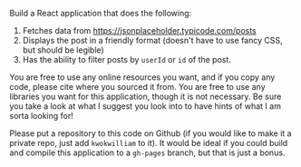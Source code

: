 Build a React application that does the following:

1. Fetches data from https://jsonplaceholder.typicode.com/posts
2. Displays the post in a friendly format (doesn't have to use fancy CSS, but should be legible)
3. Has the ability to filter posts by `userId` or `id` of the post.

You are free to use any online resources you want, and if you copy any code, please cite where you sourced it from. You are free to use any libraries you want for this application, though it is not necessary. Be sure you take a look at what I suggest you look into to have hints of what I am sorta looking for!

Please put a repository to this code on Github (if you would like to make it a private repo, just add `kwokwilliam` to it). It would be ideal if you could build and compile this application to a `gh-pages` branch, but that is just a bonus. 